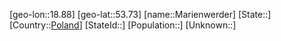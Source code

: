 ﻿---
location: [53.73,18.88]
type: City
tags:
- geo/City


SpocWebEntityId: 32298
isDeleted: false
confidential: public

---
[geo-lon::18.88]
[geo-lat::53.73]
[name::Marienwerder]
[State::]
[Country::[Poland](geo/Continent/Europe/Poland.md)]
[StateId::]
[Population::]
[Unknown::]

